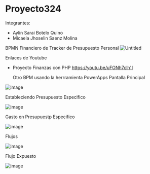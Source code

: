 # Proyecto324
Integrantes:
- Aylin Sarai Botelo Quino
- Micaela Jhoselin Saenz Molina



BPMN Financiero de Tracker de Presupuesto Personal
![Untitled](https://user-images.githubusercontent.com/70820314/206825200-0e88db78-417a-4614-b516-132c4b4fbc61.png)




Enlaces de Youtube
- Proyecto Finanzas con PHP
  https://youtu.be/uFONh7clh1I
  
  
  Otro BPM usando la herrramienta PowerApps
Pantalla Principal

![image](https://user-images.githubusercontent.com/70820314/206942194-d1639e8e-33ca-4033-95ba-8ca881c691f9.png)

Estableciendo Presupuesto Especifico

![image](https://user-images.githubusercontent.com/70820314/206942314-5a62e759-32a4-40d7-a6c3-63b284a483cb.png)

Gasto en Presupuestp Especifico

![image](https://user-images.githubusercontent.com/70820314/206942425-93ec34e9-5560-4921-9e60-ffdf772ba0b0.png)


Flujos

![image](https://user-images.githubusercontent.com/70820314/206942490-f61fe3f3-c3d8-48dd-a5fb-8814cbdb6c70.png)


Flujo Expuesto

![image](https://user-images.githubusercontent.com/70820314/206942709-c1eaa4c7-8cfc-48a5-8a7a-c6baf80ea0b7.png)

